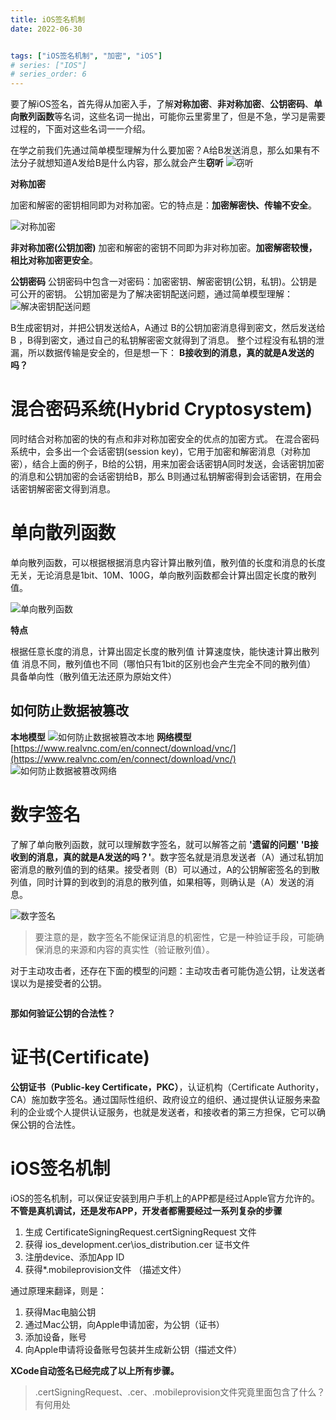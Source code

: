 ```yaml
---
title: iOS签名机制
date: 2022-06-30


tags: ["iOS签名机制", "加密", "iOS"]
# series: ["IOS"]
# series_order: 6
---
```



要了解iOS签名，首先得从加密入手，了解**对称加密**、**非对称加密**、**公钥密码**、**单向散列函数**等名词，这些名词一抛出，可能你云里雾里了，但是不急，学习是需要过程的，下面对这些名词一一介绍。


在学之前我们先通过简单模型理解为什么要加密？A给B发送消息，那么如果有不法分子就想知道A发给B是什么内容，那么就会产生**窃听**
![窃听](1.png)

**对称加密**

加密和解密的密钥相同即为对称加密。它的特点是：**加密解密快、传输不安全**。

![对称加密](2.png)


**非对称加密(公钥加密)**
加密和解密的密钥不同即为非对称加密。**加密解密较慢，相比对称加密更安全**。

**公钥密码**
公钥密码中包含一对密码：加密密钥、解密密钥(公钥，私钥)。公钥是可公开的密钥。
公钥加密是为了解决密钥配送问题，通过简单模型理解：
![解决密钥配送问题](3.png)

B生成密钥对，并把公钥发送给A，A通过 B的公钥加密消息得到密文，然后发送给B ，B得到密文，通过自己的私钥解密密文就得到了消息。
整个过程没有私钥的泄漏，所以数据传输是安全的，但是想一下：
**B接收到的消息，真的就是A发送的吗？**

# 混合密码系统(Hybrid Cryptosystem)

同时结合对称加密的快的有点和非对称加密安全的优点的加密方式。
在混合密码系统中，会多出一个会话密钥(session key)，它用于加密和解密消息（对称加密），结合上面的例子，B给的公钥，用来加密会话密钥A同时发送，会话密钥加密的消息和公钥加密的会话密钥给B，那么 B则通过私钥解密得到会话密钥，在用会话密钥解密密文得到消息。

# 单向散列函数
单向散列函数，可以根据根据消息内容计算出散列值，散列值的长度和消息的长度无关，无论消息是1bit、10M、100G，单向散列函数都会计算出固定长度的散列值。

![单向散列函数](4.png)

**特点**

根据任意长度的消息，计算出固定长度的散列值
计算速度快，能快速计算出散列值
消息不同，散列值也不同（哪怕只有1bit的区别也会产生完全不同的散列值）
具备单向性（散列值无法还原为原始文件）

## 如何防止数据被篡改

**本地模型**
![如何防止数据被篡改本地](5.png)
**网络模型**
[https://www.realvnc.com/en/connect/download/vnc/](https://www.realvnc.com/en/connect/download/vnc/)
![如何防止数据被篡改网络](6.png)

# 数字签名

了解了单向散列函数，就可以理解数字签名，就可以解答之前 **'遗留的问题' 'B接收到的消息，真的就是A发送的吗？'**。数字签名就是消息发送者（A）通过私钥加密消息的散列值的到的结果。接受者则（B）可以通过，A的公钥解密签名的到散列值，同时计算的到收到的消息的散列值，如果相等，则确认是（A）发送的消息。

![数字签名](7.png)

> 要注意的是，数字签名不能保证消息的机密性，它是一种验证手段，可能确保消息的来源和内容的真实性（验证散列值）。

对于主动攻击者，还存在下面的模型的问题：主动攻击者可能伪造公钥，让发送者误以为是接受者的公钥。

![]()

**那如何验证公钥的合法性？**

# 证书(Certificate)

**公钥证书（Public-key Certificate，PKC）**，认证机构（Certificate Authority，CA）施加数字签名。通过国际性组织、政府设立的组织、通过提供认证服务来盈利的企业或个人提供认证服务，也就是发送者，和接收者的第三方担保，它可以确保公钥的合法性。
![]()

# iOS签名机制
iOS的签名机制，可以保证安装到用户手机上的APP都是经过Apple官方允许的。
**不管是真机调试，还是发布APP，开发者都需要经过一系列复杂的步骤**
1. 生成 CertificateSigningRequest.certSigningRequest 文件
2. 获得 ios_development.cer\ios_distribution.cer 证书文件
3. 注册device、添加App ID
4. 获得*.mobileprovision文件 （描述文件）

通过原理来翻译，则是：

1. 获得Mac电脑公钥
2. 通过Mac公钥，向Apple申请加密，为公钥（证书）
3. 添加设备，账号
4. 向Apple申请将设备账号包装并生成新公钥（描述文件）

**XCode自动签名已经完成了以上所有步骤。**


> .certSigningRequest、.cer、.mobileprovision文件究竟里面包含了什么？有何用处

